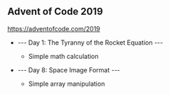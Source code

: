 ## Advent of Code 2019

https://adventofcode.com/2019

* --- Day 1: The Tyranny of the Rocket Equation --- 
  - Simple math calculation

* --- Day 8: Space Image Format ---
  - Simple array manipulation



